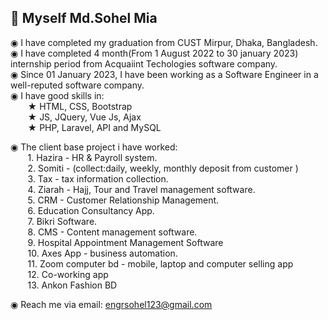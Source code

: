  <h2>👋 Myself Md.Sohel Mia </h2>
 
◉ I have completed my graduation from CUST Mirpur, Dhaka, Bangladesh.  <br/>
◉ I have completed 4 month(From 1 August 2022 to 30 january 2023) internship period from Acquaiint Techologies software company.  <br/>
◉ Since 01 January 2023, I have been working as a Software Engineer in a well-reputed software company. <br/>
◉ I have good skills in: <br/>
&nbsp;&nbsp;&nbsp;&nbsp;&nbsp;&nbsp; ★ HTML, CSS, Bootstrap <br/>
&nbsp;&nbsp;&nbsp;&nbsp;&nbsp;&nbsp; ★ JS, JQuery, Vue Js, Ajax <br/>
&nbsp;&nbsp;&nbsp;&nbsp;&nbsp;&nbsp; ★ PHP, Laravel, API and MySQL  <br/>

◉ The client base project i have worked:   <br/>
&nbsp;&nbsp;&nbsp;&nbsp;&nbsp;&nbsp; 1. Hazira - HR & Payroll system.  <br/>
&nbsp;&nbsp;&nbsp;&nbsp;&nbsp;&nbsp; 2. Somiti - (collect:daily, weekly, monthly deposit from customer )  <br/>
&nbsp;&nbsp;&nbsp;&nbsp;&nbsp;&nbsp; 3. Tax - tax information collection.  <br/>
&nbsp;&nbsp;&nbsp;&nbsp;&nbsp;&nbsp; 4. Ziarah - Hajj, Tour and Travel management software.  <br/>
&nbsp;&nbsp;&nbsp;&nbsp;&nbsp;&nbsp; 5. CRM - Customer Relationship Management.  <br/>
&nbsp;&nbsp;&nbsp;&nbsp;&nbsp;&nbsp; 6. Education Consultancy App.  <br/>
&nbsp;&nbsp;&nbsp;&nbsp;&nbsp;&nbsp; 7. Bikri Software.  <br/>
&nbsp;&nbsp;&nbsp;&nbsp;&nbsp;&nbsp; 8. CMS - Content management software.  <br/>
&nbsp;&nbsp;&nbsp;&nbsp;&nbsp;&nbsp; 9. Hospital Appointment Management Software  <br/>
&nbsp;&nbsp;&nbsp;&nbsp;&nbsp;&nbsp; 10. Axes App - business automation.  <br/>
&nbsp;&nbsp;&nbsp;&nbsp;&nbsp;&nbsp; 11. Zoom computer bd - mobile, laptop and computer selling app  <br/>
&nbsp;&nbsp;&nbsp;&nbsp;&nbsp;&nbsp; 12. Co-working app  <br/>
&nbsp;&nbsp;&nbsp;&nbsp;&nbsp;&nbsp; 13. Ankon Fashion BD  <br/>

◉ Reach me via email: engrsohel123@gmail.com <br/>


<!--
**phpsohel** is a ✨ _special_ ✨ repository because its `README.md` (this file) appears on your GitHub profile.

Here are some ideas to get you started:

- 🔭 I’m currently working on ...
- 🌱 I’m currently learning ...
- 👯 I’m looking to collaborate on ...
- 🤔 I’m looking for help with ...
- 💬 Ask me about ...
- 📫 How to reach me: ...
- 😄 Pronouns: ...
- ⚡ Fun fact: ...


symbol:  ■ ◉ ⬤  ★ ✸ ✹ ✿ ✽ ⭐ 🖤 ❤️️ ✔️ ❌ ✅  █ ▌ 


-->
